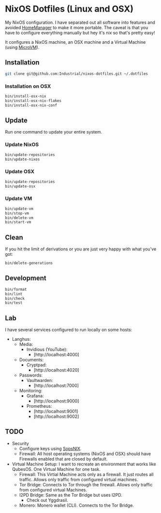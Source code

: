 # NixOS Dotfiles (Linux and OSX)

My NixOS configuration. I have separated out all software into features and
avoided [HomeManager](https://github.com/nix-community/home-manager) to make it
more portable. The caveat is that you have to configure everything manually but
hey it's nix so that's pretty easy!

It configures a NixOS machine, an OSX machine and a Virtual Machine (using
[MicroVM](https://github.com/astro/microvm.nix)).

## Installation

```bash
git clone git@github.com:Industrial/nixos-dotfiles.git ~/.dotfiles
```

### Installation on OSX

```bash
bin/install-osx-nix
bin/install-osx-nix-flakes
bin/install-osx-nix-conf
```

## Update

Run one command to update your entire system.

### Update NixOS

```bash
bin/update-repositories
bin/update-nixos
```

### Update OSX

```bash
bin/update-repositories
bin/update-osx
```

### Update VM

```bash
bin/update-vm
bin/stop-vm
bin/delete-vm
bin/start-vm
```

## Clean

If you hit the limit of derivations or you are just very happy with what you've
got:

```bash
bin/delete-generations
```

## Development

```bash
bin/format
bin/lint
bin/check
bin/test
```

## Lab

I have several services configured to run locally on some hosts:

- Langhus:
  - Media:
    - Invidious (YouTube):
      - [http://localhost:4000]
  - Documents:
    - Cryptpad:
      - [http://localhost:4020]
  - Passwords:
    - Vaultwarden:
      - [http://localhost:7000]
  - Monitoring:
    - Grafana:
      - [http://localhost:9000]
    - Prometheus:
      - [http://localhost:9001]
      - [http://localhost:9002]

## TODO

- Security
  - Configure keys using [SopsNIX](https://github.com/Mic92/sops-nix).
  - Firewall: All host operating systems (NixOS and OSX) should have Firewalls
    enabled that are closed by default.
- Virtual Machine Setup: I want to recreate an environment that works like
  QubesOS. One Virtual Machine for one task.
  - Firewall: This Virtial Machine acts only as a firewall. It just routes all
    traffic. Allows only traffic from configured virtual machines.
  - Tor Bridge: Connects to Tor through the firewall. Allows only traffic from
    configured virtual Machines.
  - I2PD Bridge: Same as the Tor Bridge but uses I2PD.
    - Check out Yggdrasil.
  - Monero: Monero wallet (CLI). Connects to the Tor Bridge.
